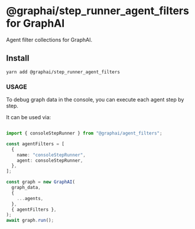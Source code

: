 # @graphai/step_runner_agent_filters for GraphAI

Agent filter collections for GraphAI.

## Install

```
yarn add @graphai/step_runner_agent_filters
```

### USAGE

To debug graph data in the console, you can execute each agent step by step.

It can be used via:

```typescript

import { consoleStepRunner } from "@graphai/agent_filters";

const agentFilters = [
  {
    name: "consoleStepRunner",
    agent: consoleStepRunner,
  },
];

const graph = new GraphAI(
  graph_data,
  {
    ...agents,
  },
  { agentFilters },
);
await graph.run();
```


